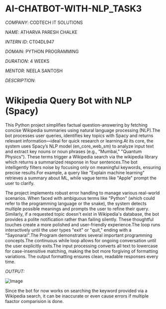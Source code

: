 # AI-CHATBOT-WITH-NLP_TASK3

*COMPANY*: CODTECH IT SOLUTIONS

*NAME*: ATHARVA PARESH CHALKE

*INTERN ID*: CT04DL947

*DOMAIN*:  PYTHON PROGRAMMING

*DURATION*: 4 WEEKS

*MENTOR*: NEELA SANTOSH

*DESCRIPTION*:

# Wikipedia Query Bot with NLP (Spacy)

This Python project simplifies factual question-answering by fetching concise Wikipedia summaries using natural language processing (NLP).The bot processes user queries, identifies key topics with Spacy and returns relevant information—ideal for quick research or learning.At its core, the system uses Spacy’s NLP model (en_core_web_sm) to analyze input text and extract key nouns or noun phrases (e.g., "Mumbai," "Quantum Physics"). These terms trigger a Wikipedia search via the wikipedia library which returns a summarized response in four sentences.The bot intelligently filters noise by focusing only on meaningful keywords, ensuring precise results.For example, a query like "Explain machine learning" retrieves a summary about ML, while vague terms like "Apple" prompt the user to clarify.

The project implements robust error handling to manage various real-world scenarios. When faced with ambiguous terms like "Python" (which could refer to the programming language or the snake), the system detects multiple possible meanings and prompts the user to refine their query. Similarly, if a requested topic doesn't exist in Wikipedia's database, the bot provides a polite notification rather than failing silently. These thoughtful touches create a more polished and user-friendly experience.The loop runs interactively until the user types "exit" or "quit," ending with a "Sayonara!".The Program demonstrates several important programming concepts.The continuous while loop allows for ongoing conversation until the user explicitly exits.The input processing converts all text to lowercase for case-insensitive matching, making the bot more forgiving of formatting variations. The output formatting ensures clean, readable responses every time.

*OUTPUT:*

![Image](https://github.com/user-attachments/assets/60e3e653-6b25-4629-96f8-110dcb355fd0)

Since the bot for now works on searching the keyword provided via a Wikipedia search, it can be inaccurate or even cause errors if multiple faactor comparision is done.




